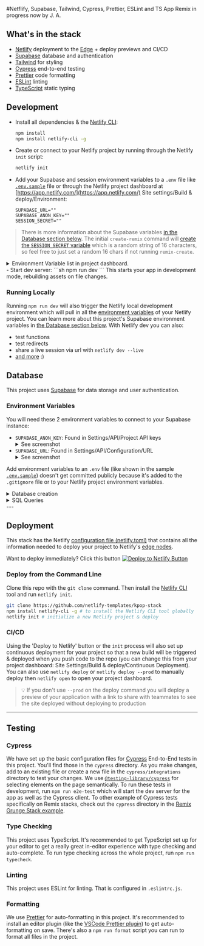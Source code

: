 #Netflify, Supabase, Tailwind, Cypress, Prettier, ESLint and TS App
Remix in progress now by J. A.

## What's in the stack

- [Netlify](https://netlify.com/) deployment to the [Edge](https://www.netlify.com/products/edge) + deploy previews and CI/CD
- [Supabase](https://supabase.com/) database and authentication
- [Tailwind](https://tailwindcss.com/) for styling
- [Cypress](https://cypress.io) end-to-end testing
- [Prettier](https://prettier.io) code formatting
- [ESLint](https://eslint.org) linting
- [TypeScript](https://typescriptlang.org) static typing

## Development

- Install all dependencies & the [Netlify CLI](https://docs.netlify.com/cli/get-started/):
  ```sh
  npm install
  npm install netlify-cli -g
  ```
- Create or connect to your Netlify project by running through the Netlify `init` script:

  ```sh
  netlify init
  ```
- Add your Supabase and session environment variables to a `.env` file like [`.env.sample`](./.env.sample) file or through the Netlify project dashboard at [https://app.netlify.com/](https://app.netlify.com/) Site settings/Build & deploy/Environment:
  ```
  SUPABASE_URL=""
  SUPABASE_ANON_KEY=""
  SESSION_SECRET=""
  ```
> There is more information about the Supabase variables [in the Database section below](#database). The initial `create-remix` command will [create the `SESSION_SECRET` variable](https://github.com/netlify-templates/kpop-stack/blob/fd68e4de2f4034328481c9b26fa67e298ef20204/remix.init/index.js#L47) which is a random string of 16 characters, so feel free to just set a random 16 chars if not running `remix-create`.
  <details>
  <summary>Environment Variable list in project dashboard.</summary>
![screenshot of env vars in Netlify UI](https://res.cloudinary.com/dzkoxrsdj/image/upload/v1649265873/CleanShot_2022-04-06_at_13.23.38_2x_sh3hoy.jpg)
  </details>
- Start dev server:
  ```sh
  npm run dev
  ```
This starts your app in development mode, rebuilding assets on file changes.

### Running Locally

Running `npm run dev` will also trigger the Netlify local development environment which will pull in all the [environment variables](https://docs.netlify.com/configure-builds/environment-variables/#declare-variables) of your Netlify project. You can learn more about this project's Supabase environment variables in [the Database section below](#database). With Netlify dev you can also:
- test functions
- test redirects
- share a live session via url with `netlify dev --live`
- [and more](https://cli.netlify.com/netlify-dev/) :)

## Database
This project uses [Supabase](https://supabase.com/) for data storage and user authentication.

### Environment Variables

You will need these 2 environment variables to connect to your Supabase instance:
- `SUPABASE_ANON_KEY`:
  Found in Settings/API/Project API keys
  <details><summary> See screenshot</summary>
    ![supabase anon key location](https://res.cloudinary.com/dzkoxrsdj/image/upload/v1649193447/Screen_Shot_2022-04-05_at_5.15.45_PM_ipdgcc.jpg)
  </details>
- `SUPABASE_URL`:
  Found in Settings/API/Configuration/URL
  <details><summary> See screenshot</summary>
    ![supabase url location](https://res.cloudinary.com/dzkoxrsdj/image/upload/v1649193610/Screen_Shot_2022-04-05_at_5.18.12_PM_sj7mj8.jpg)
  </details>
Add environment variables to an `.env` file (like shown in the sample [`.env.sample`](./.env.sample)) doesn't get committed publicly because it's added to the `.gitignore` file or to your Netlify project environment variables.
<details>
<summary>Database creation</summary>
- You can sign up with Supabase with your GitHub credentials
- Create a new project on the 'Project' page
  ![CleanShot 2022-03-31 at 11 54 36](https://user-images.githubusercontent.com/8431042/161098029-b2651160-29c5-42fc-a149-a12cc4f2b339.png)
- Next you will need to name the database and makes sure to save the password you select, then you will want to choose a region closes to you
  ![CleanShot 2022-03-31 at 11 55 47](https://user-images.githubusercontent.com/8431042/161098251-8d73f0ab-c9e7-4a78-921e-1dcf65d9ad1c.png)
- It will take some time for the project to be fully scaffold so you will need to wait before the next steps.
</details>

<details>
<summary>SQL Queries</summary>
- In your Supabase project dashboard, you can find the SQL Editor here
  ![CleanShot 2022-03-31 at 11 57 16](https://user-images.githubusercontent.com/8431042/161098529-9f6fc807-a413-49af-bfc1-1c16a2c4ae2f.png)
- Select "New Query"
  ![CleanShot 2022-03-31 at 11 59 29](https://user-images.githubusercontent.com/8431042/161098865-7c790cbc-db76-45b3-aa75-270af70038ae.png)
- Here are the SQL queries used in the K-pop Stack
  ```sql
  -- Create public profile table that references our auth.user
  create table public.profiles (
    id uuid references auth.users not null,
    created_at timestamptz not null default current_timestamp,
    email varchar not null,
    primary key (id)
  );
  -- Create public notes table
  create table public.notes (
    id uuid not null default uuid_generate_v4(),
    title text,
    body text,
    created_at timestamp default current_timestamp,
    updated_at timestamp default current_timestamp,
    profile_id uuid references public.profiles not null,
    primary key (id)
  );
  -- inserts a row into public.users
  create or replace function public.handle_new_user()
  returns trigger
  language plpgsql
  security definer set search_path = public
  as $$
  begin
    insert into public.profiles (id, email)
    values (new.id, new.email);
    return new;
  end;
  $$;
  -- trigger the function every time a user is created
  drop trigger if exists on_auth_user_created on auth.user;
  create trigger on_auth_user_created
    after insert on auth.users
    for each row execute procedure public.handle_new_user();
  ```
- You can copy these over to the SQL Editor and click the 'Run' button
  ![CleanShot 2022-03-31 at 12 04 31](https://user-images.githubusercontent.com/8431042/161099881-79315a5f-af33-44fc-aee4-daf9a506f23f.png)
- Lastly, you will need to go to 'Authentication and Settings', and switch off "Enable email confirmations" for the project
  ![CleanShot 2022-03-31 at 12 07 47](https://user-images.githubusercontent.com/8431042/161100637-11b7a1f0-9e25-4f1b-8fec-46ebaf047063.png)
</details>
---

## Deployment

This stack has the Netlify [configuration file (netlify.toml)](./netlify.toml) that contains all the information needed to deploy your project to Netlify's [edge nodes](https://www.netlify.com/products/edge).

Want to deploy immediately? Click this button [![Deploy to Netlify Button](https://www.netlify.com/img/deploy/button.svg)](https://app.netlify.com/start/deploy?repository=https://github.com/netlify-templates/nextjs-toolbox)

### Deploy from the Command Line

Clone this repo with the `git clone` command. Then install the [Netlify CLI](https://docs.netlify.com/cli/get-started/) tool and run `netlify init`.
```sh
git clone https://github.com/netlify-templates/kpop-stack
npm install netlify-cli -g # to install the Netlify CLI tool globally
netlify init # initialize a new Netlify project & deploy
```
### CI/CD

Using the 'Deploy to Netlify' button or the `init` process will also set up continuous deployment for your project so that a new build will be triggered & deployed when you push code to the repo (you can change this from your project dashboard: Site Settings/Build & deploy/Continuous Deployment).
You can also use `netlify deploy` or `netlify deploy --prod` to manually deploy then `netlify open` to open your project dashboard.
> 💡 If you don't use `--prod` on the deploy command you will deploy a preview of your application with a link to share with teammates to see the site deployed without deploying to production
---

## Testing

### Cypress

We have set up the basic configuration files for [Cypress](https://go.cypress.io/) End-to-End tests in this project. You'll find those in the `cypress` directory. As you make changes, add to an existing file or create a new file in the `cypress/integrations` directory to test your changes.
We use [`@testing-library/cypress`](https://testing-library.com/cypress) for selecting elements on the page semantically.
To run these tests in development, run `npm run e2e-test` which will start the dev server for the app as well as the Cypress client.
To other example of Cypress tests specifically on Remix stacks, check out the `cypress` directory in the [Remix Grunge Stack example](https://github.com/remix-run/grunge-stack/tree/main/cypress).

### Type Checking

This project uses TypeScript. It's recommended to get TypeScript set up for your editor to get a really great in-editor experience with type checking and auto-complete. To run type checking across the whole project, run `npm run typecheck`.

### Linting

This project uses ESLint for linting. That is configured in `.eslintrc.js`.

### Formatting

We use [Prettier](https://prettier.io/) for auto-formatting in this project. It's recommended to install an editor plugin (like the [VSCode Prettier plugin](https://marketplace.visualstudio.com/items?itemName=esbenp.prettier-vscode)) to get auto-formatting on save. There's also a `npm run format` script you can run to format all files in the project.
